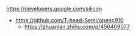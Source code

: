 https://developers.google.com/silicon

- https://github.com/T-head-Semi/openc910
  - https://zhuanlan.zhihu.com/p/456409077
